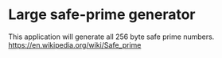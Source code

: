 # Large safe-prime generator

This application will generate all 256 byte safe prime numbers. https://en.wikipedia.org/wiki/Safe_prime
